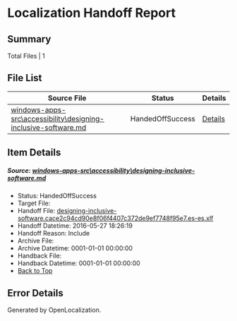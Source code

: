 # <a name='report-top'></a> Localization Handoff Report

## Summary
 Total Files | 1

## File List
 Source File | Status | Details 
 ----------- | ------ | ------- 
 [windows-apps-src\accessibility\designing-inclusive-software.md](https://github.com/Microsoft/windows-apps/blob/ea4d413e0b2ade1429d255afbc6a1a73ea308051/windows-apps-src/accessibility/designing-inclusive-software.md) | HandedOffSuccess | [Details](#6f1c0663034f81bb0ddfe42c04fbe60562b45c1c15)

## Item Details
##### <a name='6f1c0663034f81bb0ddfe42c04fbe60562b45c1c15'></a> Source: [windows-apps-src\accessibility\designing-inclusive-software.md](https://github.com/Microsoft/windows-apps/blob/ea4d413e0b2ade1429d255afbc6a1a73ea308051/windows-apps-src/accessibility/designing-inclusive-software.md)
* Status: HandedOffSuccess
* Target File: 
* Handoff File: [designing-inclusive-software.cace2c94cd90e8f06f4407c372de9ef7748f95e7.es-es.xlf](https://github.com/Microsoft/WDG.handoff/blob/1732c159cec900ba9f4ff41caa2ddbb59249edcc/ol-handoff/Microsoft/windows-apps.es-es/master/designing-inclusive-software.cace2c94cd90e8f06f4407c372de9ef7748f95e7.es-es.xlf)
* Handoff Datetime: 2016-05-27 18:26:19
* Handoff Reason: Include
* Archive File: 
* Archive Datetime: 0001-01-01 00:00:00
* Handback File: 
* Handback Datetime: 0001-01-01 00:00:00
* [Back to Top](#report-top)


## Error Details

Generated by OpenLocalization.
